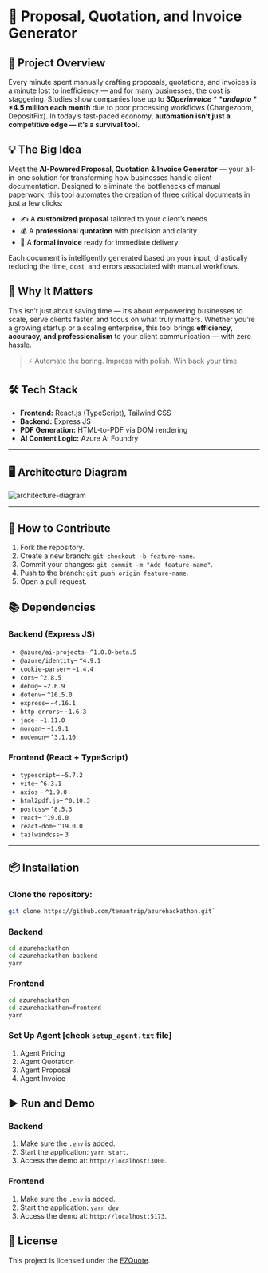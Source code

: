 # 🚀 Proposal, Quotation, and Invoice Generator 

## 📌 Project Overview

Every minute spent manually crafting proposals, quotations, and invoices is a minute lost to inefficiency — and for many businesses, the cost is staggering. Studies show companies lose up to **$30 per invoice** and up to **$4.5 million each month** due to poor processing workflows (Chargezoom, DepositFix). In today’s fast-paced economy, **automation isn’t just a competitive edge — it’s a survival tool.**

## 💡 The Big Idea

Meet the **AI-Powered Proposal, Quotation & Invoice Generator** — your all-in-one solution for transforming how businesses handle client documentation. Designed to eliminate the bottlenecks of manual paperwork, this tool automates the creation of three critical documents in just a few clicks:

- ✍️ A **customized proposal** tailored to your client’s needs  
- 💰 A **professional quotation** with precision and clarity  
- 🧾 A **formal invoice** ready for immediate delivery  

Each document is intelligently generated based on your input, drastically reducing the time, cost, and errors associated with manual workflows.

## 🌟 Why It Matters

This isn’t just about saving time — it’s about empowering businesses to scale, serve clients faster, and focus on what truly matters. Whether you’re a growing startup or a scaling enterprise, this tool brings **efficiency, accuracy, and professionalism** to your client communication — with zero hassle.

> ⚡ Automate the boring. Impress with polish. Win back your time.


## 🛠 Tech Stack

- **Frontend:** React.js (TypeScript), Tailwind CSS  
- **Backend:** Express JS  
- **PDF Generation:** HTML-to-PDF via DOM rendering  
- **AI Content Logic:** Azure AI Foundry

---

## 🖥️ Architecture Diagram
![architecture-diagram](https://github.com/user-attachments/assets/9048890d-e875-460a-93a7-96815db40e6f)

---

## 🤝 How to Contribute
1. Fork the repository.
2. Create a new branch: `git checkout -b feature-name`.
3. Commit your changes: `git commit -m "Add feature-name"`.
4. Push to the branch: `git push origin feature-name`.
5. Open a pull request.

## 📚 Dependencies
### Backend (Express JS)
- `@azure/ai-projects`– `^1.0.0-beta.5`
- `@azure/identity`– `^4.9.1`
- `cookie-parser`– `~1.4.4`
- `cors`– `^2.8.5`
- `debug`– `~2.6.9`
- `dotenv`– `^16.5.0`
- `express`– `~4.16.1`
- `http-errors`– `~1.6.3`
- `jade`– `~1.11.0`
- `morgan`– `~1.9.1`
- `nodemon`– `^3.1.10`

### Frontend (React + TypeScript)
- `typescript`– `~5.7.2`
- `vite`– `^6.3.1`
- `axios` – `^1.9.0`
- `html2pdf.js`– `^0.10.3`
- `postcss`– `^8.5.3`
- `react`– `^19.0.0`
- `react-dom`– `^19.0.0`
- `tailwindcss`– `3`

---

## 📦 Installation
### Clone the repository: 
```bash
git clone https://github.com/temantrip/azurehackathon.git`
```
### Backend 
```bash
cd azurehackathon
cd azurehackathon-backend
yarn
```
### Frontend 
```bash
cd azurehackathon
cd azurehackathon=frontend
yarn
```
### Set Up Agent  [check `setup_agent.txt` file]
1. Agent Pricing
3. Agent Quotation
4. Agent Proposal
5. Agent Invoice

## ▶️ Run and Demo 

### Backend
1. Make sure the `.env` is added.
2. Start the application: `yarn start`.
3. Access the demo at: `http://localhost:3000`.

### Frontend
1. Make sure the `.env` is added.
2. Start the application: `yarn dev`.
3. Access the demo at: `http://localhost:5173`.

## 📄 License
This project is licensed under the [EZQuote](LICENSE).
